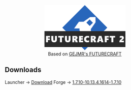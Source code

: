 <p align="center">
<img src="https://raw.githubusercontent.com/HopikDev/FC2/main/FC2Logo.png"/>
<br/>
Based on <a href="http://gejmr.eu/ke-stazeni">GEJMR's FUTURECRAFT</a>
</p>

## Downloads

Launcher -> [Download](https://github.com/HopikDev/FC2/releases/download/main/FC2DLInstaller.exe)
Forge -> [1.7.10-10.13.4.1614-1.7.10](http://files.minecraftforge.net/maven/net/minecraftforge/forge/1.7.10-10.13.4.1614-1.7.10/forge-1.7.10-10.13.4.1614-1.7.10-installer.jar)
